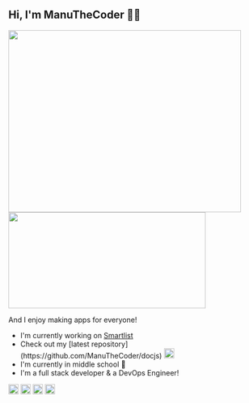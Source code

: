 ## Hi, I'm ManuTheCoder 👨‍💻

<a href="#"><img src="https://github-readme-stats.vercel.app/api?username=ManuTheCoder&show_icons=true&theme=radical" width="460" height="360" align="center"></a>
<a href="#"><img src="https://github-readme-stats.vercel.app/api/top-langs/?username=ManuTheCoder&layout=compact" width="390" height="190" align="center"></a>

And I enjoy making apps for everyone!

<ul>
  <li>I'm currently working on <a href="https://smartlist.ga">Smartlist</a></li>
  <li>Check out my [latest repository](https://github.com/ManuTheCoder/docjs) <img src="https://github.githubassets.com/images/mona-whisper.gif" width="20px"></li>
  <li>I'm currently in middle school 🏫</li>
  <li>I'm a full stack developer & a DevOps Engineer!</li>
</ul>

<a href="https://github.com/manuthecoder" rel="noopener"><img src="http://pngimg.com/uploads/github/github_PNG40.png" width="20px" /></a> <a href="http://dev.to/manuthecoder" rel="noopener"><img src="https://cdn4.iconfinder.com/data/icons/logos-and-brands-1/512/84_Dev_logo_logos-512.png" width="20px" /></a> <a href="https://stackoverflow.com/users/14715255/manuthecoder" rel="noopener"><img src="https://img.icons8.com/ios/452/stackoverflow.png" width="20px" /></a> <a href="https://forum.infinityfree.net/u/manuthecoder" rel="noopener"><img src="https://www.infinitysymbol.net/infinity.png" width="20px" /></a>

<!-- <a href="https://smartlist.ga"><img src="https://i.ibb.co/PZr6Gdn/save-money-by-keeping-track-of-what-you-have-at-home-1.png" width="50%"></a> -->
